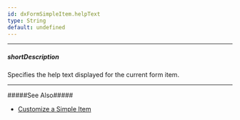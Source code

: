 ```yaml
---
id: dxFormSimpleItem.helpText
type: String
default: undefined
---
```

---
##### shortDescription
Specifies the help text displayed for the current form item.

---
#####See Also#####
- [Customize a Simple Item](/Documentation/Guide/Widgets/Form/Configure_Simple_Items/#Customize_a_Simple_Item)